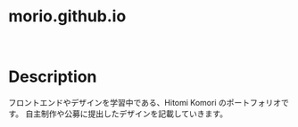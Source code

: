 # morio.github.io
<br>

# Description
フロントエンドやデザインを学習中である、Hitomi Komori のポートフォリオです。
自主制作や公募に提出したデザインを記載していきます。
